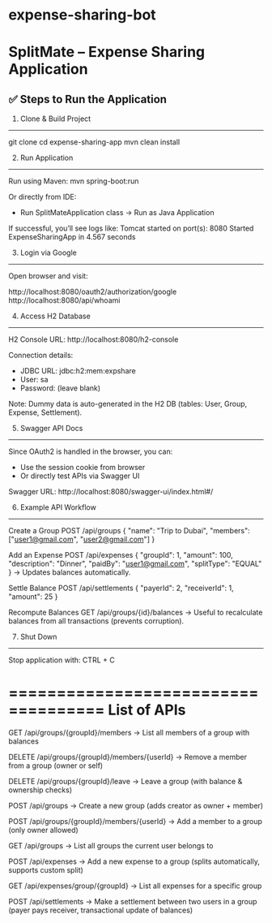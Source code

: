 # expense-sharing-bot

SplitMate – Expense Sharing Application
=======================================

✅ Steps to Run the Application
-------------------------------

1. Clone & Build Project
-------------------------
git clone <your-repo-url>
cd expense-sharing-app
mvn clean install


2. Run Application
------------------
Run using Maven:
mvn spring-boot:run

Or directly from IDE:
- Run SplitMateApplication class → Run as Java Application

If successful, you’ll see logs like:
Tomcat started on port(s): 8080
Started ExpenseSharingApp in 4.567 seconds


3. Login via Google
-------------------
Open browser and visit:

http://localhost:8080/oauth2/authorization/google
http://localhost:8080/api/whoami


4. Access H2 Database
----------------------
H2 Console URL:
http://localhost:8080/h2-console

Connection details:
- JDBC URL: jdbc:h2:mem:expshare
- User: sa
- Password: (leave blank)

Note: Dummy data is auto-generated in the H2 DB (tables: User, Group, Expense, Settlement).


5. Swagger API Docs
-------------------
Since OAuth2 is handled in the browser, you can:
- Use the session cookie from browser
- Or directly test APIs via Swagger UI

Swagger URL:
http://localhost:8080/swagger-ui/index.html#/


6. Example API Workflow
------------------------

Create a Group
POST /api/groups
{
  "name": "Trip to Dubai",
  "members": ["user1@gmail.com", "user2@gmail.com"]
}


Add an Expense
POST /api/expenses
{
  "groupId": 1,
  "amount": 100,
  "description": "Dinner",
  "paidBy": "user1@gmail.com",
  "splitType": "EQUAL"
}
→ Updates balances automatically.

Settle Balance
POST /api/settlements
{
  "payerId": 2,
  "receiverId": 1,
  "amount": 25
}

Recompute Balances
GET /api/groups/{id}/balances
→ Useful to recalculate balances from all transactions (prevents corruption).


7. Shut Down
-------------
Stop application with:
CTRL + C

====================================
List of APIs
====================================

GET /api/groups/{groupId}/members → List all members of a group with balances

DELETE /api/groups/{groupId}/members/{userId} → Remove a member from a group (owner or self)

DELETE /api/groups/{groupId}/leave → Leave a group (with balance & ownership checks)

POST /api/groups → Create a new group (adds creator as owner + member)

POST /api/groups/{groupId}/members/{userId} → Add a member to a group (only owner allowed)

GET /api/groups → List all groups the current user belongs to

POST /api/expenses → Add a new expense to a group (splits automatically, supports custom split)

GET /api/expenses/group/{groupId} → List all expenses for a specific group

POST /api/settlements → Make a settlement between two users in a group (payer pays receiver, transactional update of balances)
